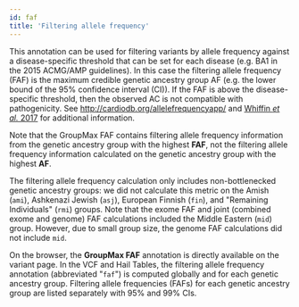 ```yaml
---
id: faf
title: 'Filtering allele frequency'
---
```


This annotation can be used for filtering variants by allele frequency against a disease-specific threshold that can be set for each disease (e.g. BA1 in the 2015 ACMG/AMP guidelines). In this case the filtering allele frequency (FAF) is the maximum credible genetic ancestry group AF (e.g. the lower bound of the 95% confidence interval (CI)). If the FAF is above the disease-specific threshold, then the observed AC is not compatible with pathogenicity. See http://cardiodb.org/allelefrequencyapp/ and [Whiffin _et al._ 2017](https://www.nature.com/articles/gim201726) for additional information.

Note that the GroupMax FAF contains filtering allele frequency information from the genetic ancestry group with the highest **FAF**, not the filtering allele frequency information calculated on the genetic ancestry group with the highest **AF**.

The filtering allele frequency calculation only includes non-bottlenecked genetic ancestry groups: we did not calculate this metric on the Amish (`ami`), Ashkenazi Jewish (`asj`), European Finnish (`fin`), and "Remaining Individuals" (`rmi`) groups. Note that the exome FAF and joint (combined exome and genome) FAF calculations included the Middle Eastern (`mid`) group. However, due to small group size, the genome FAF calculations did not include `mid`.

On the browser, the **GroupMax FAF** annotation is directly available on the variant page. In the VCF and Hail Tables, the filtering allele frequency annotation (abbreviated "`faf`") is computed globally and for each genetic ancestry group. Filtering allele frequencies (FAFs) for each genetic ancestry group are listed separately with 95% and 99% CIs.
